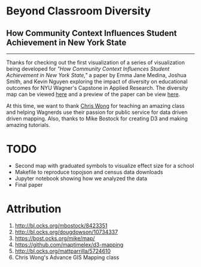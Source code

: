 # Beyond Classroom Diversity
## How Community Context Influences Student Achievement in New York State
---
Thanks for checking out the first visualization of a series of visualization being developed for _"How Community Context Influences Student Achievement in New York State,"_ a paper by Emma Jane Medina, Joshua Smith, and Kevin Nguyen exploring the impact of diversity on educational outcomes for NYU Wagner's Capstone in Applied Research.  The diversity map can be viewed [here](http://kvn219.github.io/NYU-ADV-GIS/Diversity-Map/) and a preview of the paper can be view [here](https://github.com/kvn219/NYU-ADV-GIS/blob/gh-pages/Diversity-Map/Draft.md).

At this time, we want to thank [Chris Wong]( https://twitter.com/chris_whong) for teaching an amazing class and helping Wagnerds use their passion for public service for data driven driven mapping.  Also, thanks to Mike Bostock for creating D3 and making amazing tutorials.

# TODO
- Second map with graduated symbols to visualize effect size for a school
- Makefile to reproduce topojson and census data downloads
- Jupyter notebook showing how we analyzed the data
- Final paper

# Attribution
1. http://bl.ocks.org/mbostock/8423351
2. http://bl.ocks.org/dougdowson/10734337
3. https://bost.ocks.org/mike/map/
4. https://github.com/maptimelex/d3-mapping
5. http://bl.ocks.org/mattparrilla/5724610
6. Chris Wong's Advance GIS Mapping class
